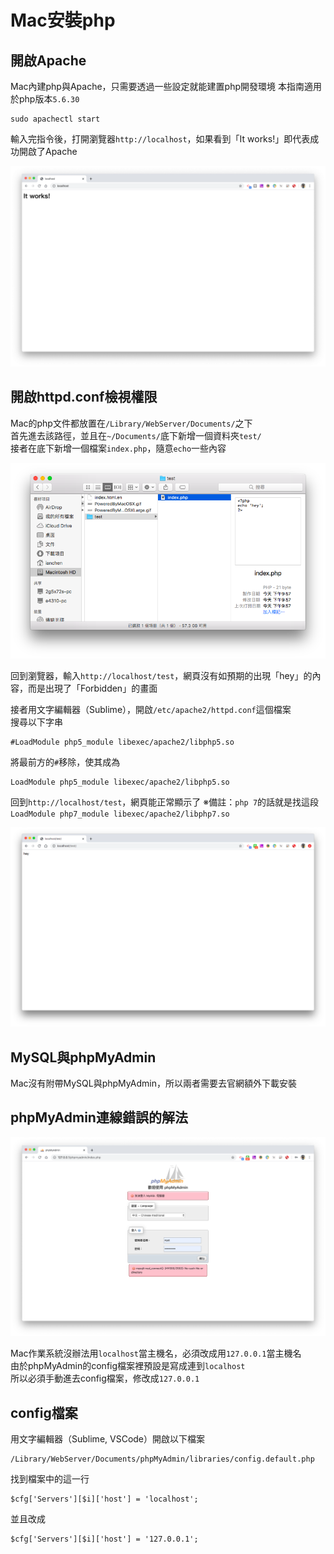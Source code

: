 # Mac安裝php

## 開啟Apache

Mac內建php與Apache，只需要透過一些設定就能建置php開發環境
本指南適用於php版本`5.6.30`

```
sudo apachectl start
```

輸入完指令後，打開瀏覽器`http://localhost`，如果看到「It works!」即代表成功開啟了Apache

![](https://raw.githubusercontent.com/ianchen0419/notes/master/img/Mac安裝php/01.png)

## 開啟httpd.conf檢視權限

Mac的php文件都放置在`/Library/WebServer/Documents/`之下  
首先進去該路徑，並且在`~/Documents/`底下新增一個資料夾`test/`  
接者在底下新增一個檔案`index.php`，隨意`echo`一些內容  

![](https://raw.githubusercontent.com/ianchen0419/notes/master/img/Mac安裝php/02.png)

回到瀏覽器，輸入`http://localhost/test`，網頁沒有如預期的出現「hey」的內容，而是出現了「Forbidden」的畫面            

接者用文字編輯器（Sublime），開啟`/etc/apache2/httpd.conf`這個檔案  
搜尋以下字串

```
#LoadModule php5_module libexec/apache2/libphp5.so
```

將最前方的`#`移除，使其成為

```
LoadModule php5_module libexec/apache2/libphp5.so
```

回到`http://localhost/test`，網頁能正常顯示了
※備註：`php 7`的話就是找這段`LoadModule php7_module libexec/apache2/libphp7.so`

![](https://raw.githubusercontent.com/ianchen0419/notes/master/img/Mac安裝php/03.png)

## MySQL與phpMyAdmin

Mac沒有附帶MySQL與phpMyAdmin，所以兩者需要去官網額外下載安裝

## phpMyAdmin連線錯誤的解法

![](https://raw.githubusercontent.com/ianchen0419/notes/master/img/Mac安裝php/04.png)

Mac作業系統沒辦法用`localhost`當主機名，必須改成用`127.0.0.1`當主機名  
由於phpMyAdmin的config檔案裡預設是寫成連到`localhost`  
所以必須手動進去config檔案，修改成`127.0.0.1`

## config檔案

用文字編輯器（Sublime, VSCode）開啟以下檔案

```
/Library/WebServer/Documents/phpMyAdmin/libraries/config.default.php
```

找到檔案中的這一行

```
$cfg['Servers'][$i]['host'] = 'localhost';
```

並且改成

```
$cfg['Servers'][$i]['host'] = '127.0.0.1';
```

